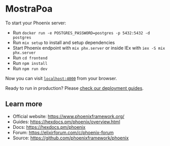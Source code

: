 # MostraPoa

To start your Phoenix server:

  * Run `docker run -e POSTGRES_PASSWORD=postgres -p 5432:5432 -d postgres`
  * Run `mix setup` to install and setup dependencies
  * Start Phoenix endpoint with `mix phx.server` or inside IEx with `iex -S mix phx.server`
  * Run `cd frontend`
  * Run `npm install`
  * Run `npm run dev`

Now you can visit [`localhost:4000`](http://localhost:4000) from your browser.

Ready to run in production? Please [check our deployment guides](https://hexdocs.pm/phoenix/deployment.html).

## Learn more

  * Official website: https://www.phoenixframework.org/
  * Guides: https://hexdocs.pm/phoenix/overview.html
  * Docs: https://hexdocs.pm/phoenix
  * Forum: https://elixirforum.com/c/phoenix-forum
  * Source: https://github.com/phoenixframework/phoenix
